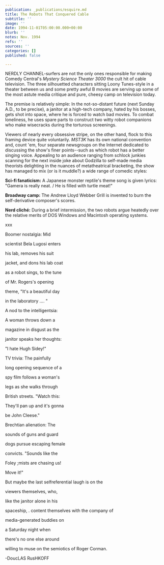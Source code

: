 ```yaml
---
publication: _publications/esquire.md
title: The Robots That Conquered Cable
subtitle: ''
image: ''
date: 1994-11-01T05:00:00.000+00:00
blurb: ''
notes: Nov. 1994
refs: ''
sources: ''
categories: []
published: false

---
```

NERDLY CHANNEL-surfers are not the only ones responsible for making Comedy Central's _Mystery Science Theater 3000_ the cult hit of cable television. The three silhouetted characters sitting Loony Tunes-style in a theater between us and some pretty awful B movies are serving up some of the most astute media critique and pure, cheesy camp on television today.

The premise is relatively simple: In the not-so-distant future (next Sunday A.D., to be precise), a janitor at a high-tech company, hated by his bosses, gets shot into space, where he is forced to watch bad movies. To combat loneliness, he uses spare parts to construct two witty robot companions who make wisecracks during the torturous screenings.

Viewers of nearly every obsessive stripe, on the other hand, flock to this framing device quite voluntarily. _MST3K_ has its own national convention and, count 'em, four separate newsgroups on the Internet dedicated to discussing the show's finer points--such as which robot has a better singing voice. Appealing to an audience ranging from schlock junkies scanning for the next inside joke about Godzilla to self-made media theorists delighting in the nuances of metatheatrical bracketing, the show has managed to mix (or is it muddle?) a wide range of comedic styles:

**Sci-fi fanaticism:** A Japanese monster reptile's theme song is given lyrics: "Gamera is really neat. / He is filled with turtle meat!"

**Broadway camp:** The Andrew Lloyd Webber Grill is invented to burn the self-derivative composer's scores.

**Nerd cliché:** During a brief intermission, the two robots argue heatedly over the relative merits of DOS Windows and Macintosh operating systems.

xxx

Boomer nostalgia: Mid

scientist Bela Lugosi enters

his lab, removes his suit

jacket, and dons his lab coat

as a robot sings, to the tune

of Mr. Rogers's opening

theme, "It's a beautiful day

in the laboratory .... "

A nod to the intelligentsia:

A woman throws down a

magazine in disgust as the

janitor speaks her thoughts:

"I hate Hugh Sidey!"

TV trivia: The painfully

long opening sequence of a

spy film follows a woman's

legs as she walks through

British streets. "Watch this:

They'll pan up and it's gonna

be John Cleese."

Brechtian alienation: The

sounds of guns and guard

dogs pursue escaping female

convicts. "Sounds like the

Foley ;mists are chasing us!

Move it!"

But maybe the last selfreferential laugh is on the

viewers themselves, who,

like the janitor alone in his

spaceship, . content themselves with the company of

media-generated buddies on

a Saturday night when

there's no one else around

willing to muse on the semiotics of Roger Corman.

\-DoucLAS RusHKOFF